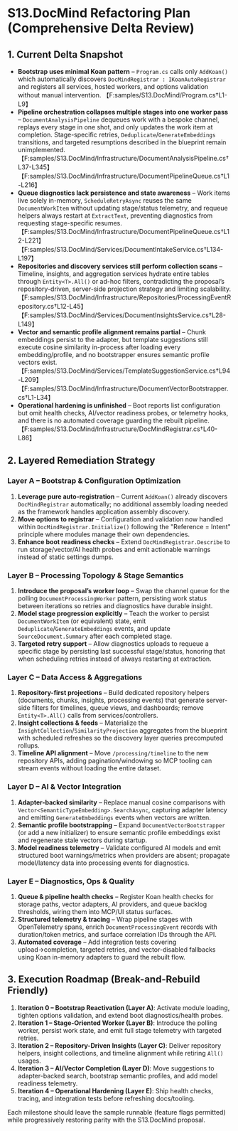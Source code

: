 # S13.DocMind Refactoring Plan (Comprehensive Delta Review)

## 1. Current Delta Snapshot
- **Bootstrap uses minimal Koan pattern** – `Program.cs` calls only `AddKoan()` which automatically discovers `DocMindRegistrar : IKoanAutoRegistrar` and registers all services, hosted workers, and options validation without manual intervention. 【F:samples/S13.DocMind/Program.cs†L1-L9】
- **Pipeline orchestration collapses multiple stages into one worker pass** – `DocumentAnalysisPipeline` dequeues work with a bespoke channel, replays every stage in one shot, and only updates the work item at completion. Stage-specific retries, `Deduplicate`/`GenerateEmbeddings` transitions, and targeted resumptions described in the blueprint remain unimplemented. 【F:samples/S13.DocMind/Infrastructure/DocumentAnalysisPipeline.cs†L37-L345】【F:samples/S13.DocMind/Infrastructure/DocumentPipelineQueue.cs†L1-L216】
- **Queue diagnostics lack persistence and state awareness** – Work items live solely in-memory, `ScheduleRetryAsync` reuses the same `DocumentWorkItem` without updating stage/status telemetry, and requeue helpers always restart at `ExtractText`, preventing diagnostics from requesting stage-specific resumes. 【F:samples/S13.DocMind/Infrastructure/DocumentPipelineQueue.cs†L12-L221】【F:samples/S13.DocMind/Services/DocumentIntakeService.cs†L134-L197】
- **Repositories and discovery services still perform collection scans** – Timeline, insights, and aggregation services hydrate entire tables through `Entity<T>.All()` or ad-hoc filters, contradicting the proposal’s repository-driven, server-side projection strategy and limiting scalability. 【F:samples/S13.DocMind/Infrastructure/Repositories/ProcessingEventRepository.cs†L12-L45】【F:samples/S13.DocMind/Services/DocumentInsightsService.cs†L28-L149】
- **Vector and semantic profile alignment remains partial** – Chunk embeddings persist to the adapter, but template suggestions still execute cosine similarity in-process after loading every embedding/profile, and no bootstrapper ensures semantic profile vectors exist. 【F:samples/S13.DocMind/Services/TemplateSuggestionService.cs†L94-L209】【F:samples/S13.DocMind/Infrastructure/DocumentVectorBootstrapper.cs†L1-L34】
- **Operational hardening is unfinished** – Boot reports list configuration but omit health checks, AI/vector readiness probes, or telemetry hooks, and there is no automated coverage guarding the rebuilt pipeline. 【F:samples/S13.DocMind/Infrastructure/DocMindRegistrar.cs†L40-L86】

## 2. Layered Remediation Strategy

### Layer A – Bootstrap & Configuration Optimization
1. **Leverage pure auto-registration** – Current `AddKoan()` already discovers `DocMindRegistrar` automatically; no additional assembly loading needed as the framework handles application assembly discovery.
2. **Move options to registrar** – Configuration and validation now handled within `DocMindRegistrar.Initialize()` following the "Reference = Intent" principle where modules manage their own dependencies.
3. **Enhance boot readiness checks** – Extend `DocMindRegistrar.Describe` to run storage/vector/AI health probes and emit actionable warnings instead of static settings dumps.

### Layer B – Processing Topology & Stage Semantics
1. **Introduce the proposal’s worker loop** – Swap the channel queue for the polling `DocumentProcessingWorker` pattern, persisting work status between iterations so retries and diagnostics have durable insight.
2. **Model stage progression explicitly** – Teach the worker to persist `DocumentWorkItem` (or equivalent) state, emit `Deduplicate`/`GenerateEmbeddings` events, and update `SourceDocument.Summary` after each completed stage.
3. **Targeted retry support** – Allow diagnostics uploads to requeue a specific stage by persisting last successful stage/status, honoring that when scheduling retries instead of always restarting at extraction.

### Layer C – Data Access & Aggregations
1. **Repository-first projections** – Build dedicated repository helpers (documents, chunks, insights, processing events) that generate server-side filters for timelines, queue views, and dashboards; remove `Entity<T>.All()` calls from services/controllers.
2. **Insight collections & feeds** – Materialize the `InsightCollection`/`SimilarityProjection` aggregates from the blueprint with scheduled refreshes so the discovery layer queries precomputed rollups.
3. **Timeline API alignment** – Move `/processing/timeline` to the new repository APIs, adding pagination/windowing so MCP tooling can stream events without loading the entire dataset.

### Layer D – AI & Vector Integration
1. **Adapter-backed similarity** – Replace manual cosine comparisons with `Vector<SemanticTypeEmbedding>.SearchAsync`, capturing adapter latency and emitting `GenerateEmbeddings` events when vectors are written.
2. **Semantic profile bootstrapping** – Expand `DocumentVectorBootstrapper` (or add a new initializer) to ensure semantic profile embeddings exist and regenerate stale vectors during startup.
3. **Model readiness telemetry** – Validate configured AI models and emit structured boot warnings/metrics when providers are absent; propagate model/latency data into processing events for diagnostics.

### Layer E – Diagnostics, Ops & Quality
1. **Queue & pipeline health checks** – Register Koan health checks for storage paths, vector adapters, AI providers, and queue backlog thresholds, wiring them into MCP/UI status surfaces.
2. **Structured telemetry & tracing** – Wrap pipeline stages with OpenTelemetry spans, enrich `DocumentProcessingEvent` records with duration/token metrics, and surface correlation IDs through the API.
3. **Automated coverage** – Add integration tests covering upload→completion, targeted retries, and vector-disabled fallbacks using Koan in-memory adapters to guard the rebuilt flow.

## 3. Execution Roadmap (Break-and-Rebuild Friendly)
1. **Iteration 0 – Bootstrap Reactivation (Layer A)**: Activate module loading, tighten options validation, and extend boot diagnostics/health probes.
2. **Iteration 1 – Stage-Oriented Worker (Layer B)**: Introduce the polling worker, persist work state, and emit full stage telemetry with targeted retries.
3. **Iteration 2 – Repository-Driven Insights (Layer C)**: Deliver repository helpers, insight collections, and timeline alignment while retiring `All()` usages.
4. **Iteration 3 – AI/Vector Completion (Layer D)**: Move suggestions to adapter-backed search, bootstrap semantic profiles, and add model readiness telemetry.
5. **Iteration 4 – Operational Hardening (Layer E)**: Ship health checks, tracing, and integration tests before refreshing docs/tooling.

Each milestone should leave the sample runnable (feature flags permitted) while progressively restoring parity with the S13.DocMind proposal.
